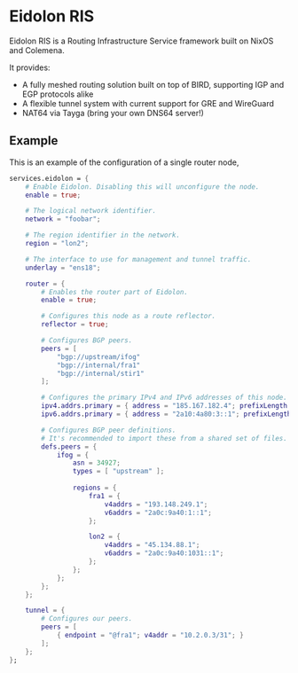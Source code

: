 # Eidolon RIS

Eidolon RIS is a Routing Infrastructure Service framework built on NixOS and Colemena.

It provides:
- A fully meshed routing solution built on top of BIRD, supporting IGP and EGP protocols alike
- A flexible tunnel system with current support for GRE and WireGuard
- NAT64 via Tayga (bring your own DNS64 server!)

## Example

This is an example of the configuration of a single router node, 

```nix
services.eidolon = {
    # Enable Eidolon. Disabling this will unconfigure the node.
    enable = true;

    # The logical network identifier.
    network = "foobar";

    # The region identifier in the network.
    region = "lon2";

    # The interface to use for management and tunnel traffic.
    underlay = "ens18";

    router = {
        # Enables the router part of Eidolon.
        enable = true;

        # Configures this node as a route reflector.
        reflector = true;

        # Configures BGP peers.
        peers = [
            "bgp://upstream/ifog"
            "bgp://internal/fra1"
            "bgp://internal/stir1"
        ];

        # Configures the primary IPv4 and IPv6 addresses of this node.
        ipv4.addrs.primary = { address = "185.167.182.4"; prefixLength = 30; };
        ipv6.addrs.primary = { address = "2a10:4a80:3::1"; prefixLength = 48; };

        # Configures BGP peer definitions.
        # It's recommended to import these from a shared set of files.
        defs.peers = {
            ifog = {
                asn = 34927;
                types = [ "upstream" ];
                
                regions = { 
                    fra1 = {
                        v4addrs = "193.148.249.1";
                        v6addrs = "2a0c:9a40:1::1";
                    };

                    lon2 = {
                        v4addrs = "45.134.88.1";
                        v6addrs = "2a0c:9a40:1031::1";
                    };
                };
            };
        };
    };

    tunnel = {
        # Configures our peers.
        peers = [
            { endpoint = "@fra1"; v4addr = "10.2.0.3/31"; }
        ];
    };
};
```
